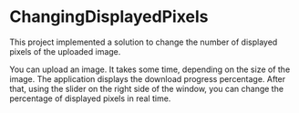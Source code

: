# ChangingDisplayedPixels

This project implemented a solution to change the number of displayed pixels of the uploaded image.


You can upload an image. It takes some time, depending on the size of the image. 
The application displays the download progress percentage. After that, using the slider on the right side of the window, 
you can change the percentage of displayed pixels in real time.
